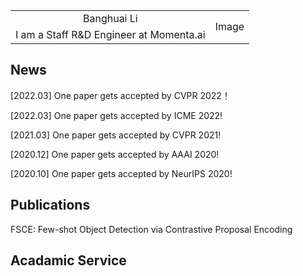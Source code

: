 <table>

<tr>
<td align = "center"> Banghuai Li</td>
<td rowspan="2" >Image</td>
</tr>

<tr>
<td> I am a Staff R&D Engineer at Momenta.ai </td>
</tr>
</table>

News
---
[2022.03] One paper gets accepted by CVPR 2022！

[2022.03] One paper gets accepted by ICME 2022!

[2021.03] One paper gets accepted by CVPR 2021!

[2020.12] One paper gets accepted by AAAI 2020!

[2020.10] One paper gets accepted by NeurIPS 2020!


Publications
----
FSCE: Few-shot Object Detection via Contrastive Proposal Encoding

Acadamic Service
---
